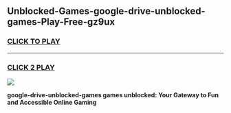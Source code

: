 
## Unblocked-Games-google-drive-unblocked-games-Play-Free-gz9ux
<h3>
<a href="https://premium76.site?title=google-drive-unblocked-games&ref=23A">CLICK TO PLAY</a></h3>
<hr>

<h3>
<a href="https://premium76.site?title=google-drive-unblocked-games&ref=23A">CLICK 2 PLAY</a>
  
</h3>

<a href="https://premium76.site?title=google-drive-unblocked-games&ref=23A"><img src="https://clearcache.store/games.png"></a>


**google-drive-unblocked-games games unblocked: Your Gateway to Fun and Accessible Online Gaming**
